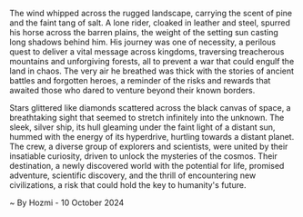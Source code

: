 
The wind whipped across the rugged landscape, carrying the scent of pine and the faint tang of salt. A lone rider, cloaked in leather and steel, spurred his horse across the barren plains, the weight of the setting sun casting long shadows behind him. His journey was one of necessity, a perilous quest to deliver a vital message across kingdoms, traversing treacherous mountains and unforgiving forests, all to prevent a war that could engulf the land in chaos. The very air he breathed was thick with the stories of ancient battles and forgotten heroes, a reminder of the risks and rewards that awaited those who dared to venture beyond their known borders.

Stars glittered like diamonds scattered across the black canvas of space, a breathtaking sight that seemed to stretch infinitely into the unknown. The sleek, silver ship, its hull gleaming under the faint light of a distant sun, hummed with the energy of its hyperdrive, hurtling towards a distant planet. The crew, a diverse group of explorers and scientists, were united by their insatiable curiosity, driven to unlock the mysteries of the cosmos. Their destination, a newly discovered world with the potential for life, promised adventure, scientific discovery, and the thrill of encountering new civilizations, a risk that could hold the key to humanity's future. 

~ By Hozmi - 10 October 2024
